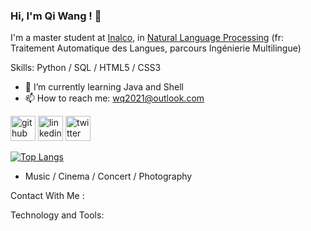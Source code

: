 ### Hi, I'm Qi Wang ! 👋

I'm a master student at [Inalco](http://www.inalco.fr/), in [Natural Language Processing](https://er-tim.fr/master_2) (fr: Traitement Automatique des Langues, parcours Ingénierie Multilingue)

Skills: Python / SQL / HTML5 / CSS3

- 🌱 I’m currently learning Java and Shell 
- 📫 How to reach me: wq2021@outlook.com 


[<img src='https://cdn.jsdelivr.net/npm/simple-icons@3.0.1/icons/github.svg' alt='github' height='40'>](https://github.com/wq2021)  [<img src='https://cdn.jsdelivr.net/npm/simple-icons@3.0.1/icons/linkedin.svg' alt='linkedin' height='40'>](https://www.linkedin.com/in/https://www.linkedin.com/in/qi-wang-562669bb//)  [<img src='https://cdn.jsdelivr.net/npm/simple-icons@3.0.1/icons/twitter.svg' alt='twitter' height='40'>](https://twitter.com/https://twitter.com/Quutamo7)  

[![Top Langs](https://github-readme-stats.vercel.app/api/top-langs/?username=wq2021)](https://github.com/anuraghazra/github-readme-stats)





- Music / Cinema / Concert / Photography

Contact With Me :


Technology and Tools:

